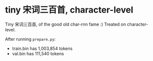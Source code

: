 
# tiny 宋词三百首, character-level

Tiny 宋词三百首, of the good old char-rnn fame :) Treated on character-level.

After running `prepare.py`:

- train.bin has 1,003,854 tokens
- val.bin has 111,540 tokens
